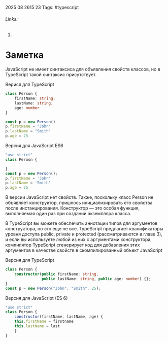 2025 08 2615 23
Tags: #typescript 
###### Links: 
1) 
# Заметка
JavaScript не имеет синтаксиса для объявления свойств классов, но в TypeScript такой синтаксис присутствует. 

Верися для TypeScript
```ts
class Person {
	firstName: string;
	lastName: string;
	age: number
}

const p = new Person()
p.firstName = "John"
p.lastName = "Smith"
p.age = 25
```

Версия для JavaScript ES6

```js
"use strict"
class Perosn {

}
const p = new Person();
p.firstName = 'John'
p.lastName = 'Smith'
p.age = 25
```
В версии JavaScript нет свойств. Также, поскольку класс Person не объявляет конструктор, пришлось инициализировать его свойства после инстанцирования. Конструктор — это особая функция, выполняемая один раз при создании экземпляра класса.

В TypeScript вы можете обеспечить аннотации типов для аргументов конструктора, но это еще не все. TypeScript предлагает квалификаторы уровня доступа public, private и protected (рассматриваются в главе 3), и если вы используете любой из них с аргументами конструктора, компилятор TypeScript сгенерирует код для добавления этих аргументов в качестве свойств в скомпилированный объект JavaScript

Версия для TypeScript 
```ts
class Person {
    constructor(public firstName: string,
                public lastName: string, public age: number) {};
}
const p = new Person("John", "Smith", 25);
```

Версия для JavaScript (ES 6)

```js
"use strict"
class Person {
	constructor(firstName, lastName, age) {
	this.firstName = firstname
	this.lastName = last
	}
}
```